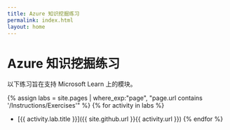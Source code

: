 ```yaml
---
title: Azure 知识挖掘练习
permalink: index.html
layout: home
---
```


# Azure 知识挖掘练习

以下练习旨在支持 Microsoft Learn 上的模块。

{% assign labs = site.pages | where_exp:"page", "page.url contains '/Instructions/Exercises'" %} {% for activity in labs  %}
- [{{ activity.lab.title }}]({{ site.github.url }}{{ activity.url }}) {% endfor %}
